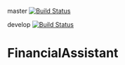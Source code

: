 master [![Build Status](https://travis-ci.org/LuisMDeveloper/FinancialAssistant.svg?branch=master)](https://travis-ci.org/LuisMDeveloper/FinancialAssistant)

develop [![Build Status](https://travis-ci.org/LuisMDeveloper/FinancialAssistant.svg?branch=develop)](https://travis-ci.org/LuisMDeveloper/FinancialAssistant)

# FinancialAssistant
